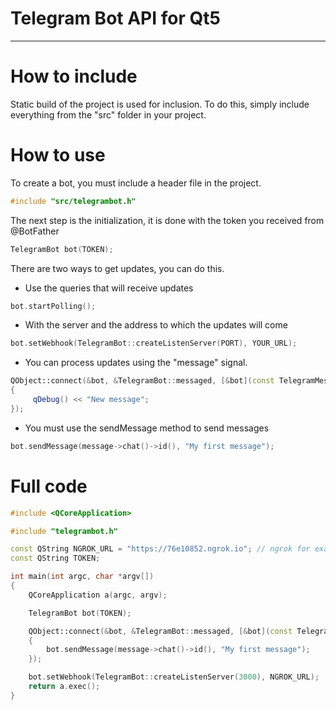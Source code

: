 # Telegram Bot API for Qt5
---
# How to include

Static build of the project is used for inclusion. To do this, simply include everything from the "src" folder in your project. 

# How to use
To create a bot, you must include a header file in the project.

```cpp
#include "src/telegrambot.h"
```
The next step is the initialization, it is done with the token you received from @BotFather

```cpp
TelegramBot bot(TOKEN);
```
There are two ways to get updates, you can do this.

* Use the queries that will receive updates
```cpp
bot.startPolling();
```

* With the server and the address to which the updates will come
```cpp
bot.setWebhook(TelegramBot::createListenServer(PORT), YOUR_URL);
```
* You can process updates using the "message" signal.

```cpp
QObject::connect(&bot, &TelegramBot::messaged, [&bot](const TelegramMessage *message)
{
     qDebug() << "New message";
});
```

* You must use the sendMessage method to send messages
```cpp
bot.sendMessage(message->chat()->id(), "My first message");
```
# Full code

```cpp
#include <QCoreApplication>

#include "telegrambot.h"

const QString NGROK_URL = "https://76e10852.ngrok.io"; // ngrok for example
const QString TOKEN;

int main(int argc, char *argv[])
{
	QCoreApplication a(argc, argv);

	TelegramBot bot(TOKEN);

	QObject::connect(&bot, &TelegramBot::messaged, [&bot](const TelegramMessage *message)
	{
		bot.sendMessage(message->chat()->id(), "My first message");
	});

	bot.setWebhook(TelegramBot::createListenServer(3000), NGROK_URL);
	return a.exec();
}

```
